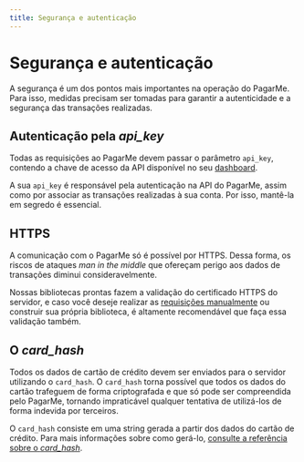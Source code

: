 ```yaml
---
title: Segurança e autenticação
---
```


# Segurança e autenticação

A segurança é um dos pontos mais importantes na operação do PagarMe. Para isso, medidas precisam ser tomadas para garantir a autenticidade e a segurança das transações realizadas.

## Autenticação pela *api_key*

Todas as requisições ao PagarMe devem passar o parâmetro `api_key`, contendo a chave de acesso da API disponível no seu [dashboard](https://dashboard.pagar.me).

A sua `api_key` é responsável pela autenticação na API do PagarMe, assim como por associar as transações realizadas à sua conta. Por isso, mantê-la em segredo é essencial.

## HTTPS

A comunicação com o PagarMe só é possível por HTTPS. Dessa forma, os riscos de ataques _man in the middle_ que ofereçam perigo aos dados de transações diminui consideravelmente.

Nossas bibliotecas prontas fazem a validação do certificado HTTPS do servidor, e caso você deseje realizar as [requisições manualmente](/docs/restful-api/examples) ou construir sua própria biblioteca, é altamente recomendável que faça essa validação também.

## O *card_hash*

Todos os dados de cartão de crédito devem ser enviados para o servidor utilizando o `card_hash`. O `card_hash` torna possível que todos os dados do cartão trafeguem de forma criptografada e que só pode ser compreendida pelo PagarMe, tornando impraticável qualquer tentativa de utilizá-los de forma indevida por terceiros.

O `card_hash` consiste em uma string gerada a partir dos dados do cartão de crédito. Para mais informações sobre como gerá-lo, [consulte a referência sobre o *card_hash*](/docs/restful-api/card-hash).
